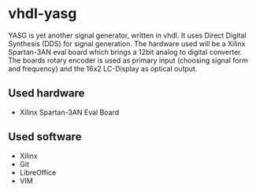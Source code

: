 # vhdl-yasg
YASG is yet another signal generator, written in vhdl. It uses Direct Digital Synthesis (DDS) for signal generation. 
The hardware used will be a Xilinx Spartan-3AN eval board which brings a 12bit analog to digital converter. The boards rotary encoder is used as primary input (choosing signal form and frequency) and
the 16x2 LC-Display as optical output.

## Used hardware
- Xilinx Spartan-3AN Eval Board

## Used software
- Xilinx
- Git
- LibreOffice
- VIM
